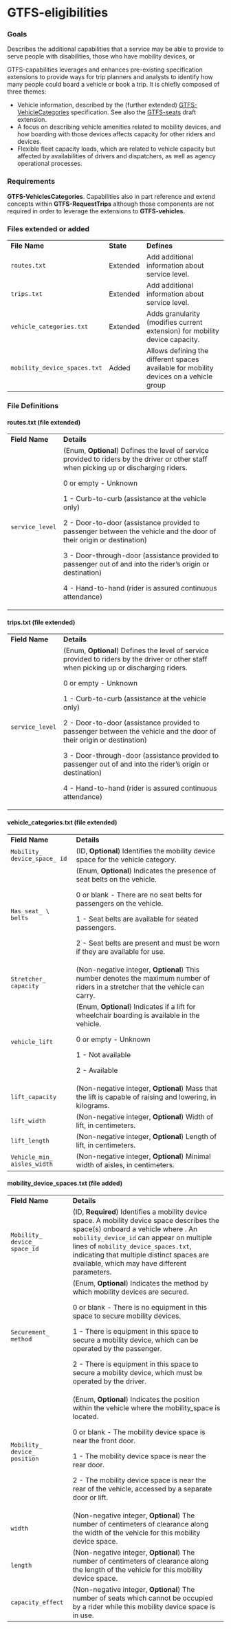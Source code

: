 # GTFS-eligibilities

### Goals

Describes the additional capabilities that a service may be able to provide to serve people with disabilities, those who have mobility devices, or 

GTFS-capabilities leverages and enhances pre-existing specification extensions to provide ways for trip planners and analysts to identify how many people could board a vehicle or book a trip. It is chiefly composed of three themes:



*   Vehicle information, described by the (further extended) [GTFS-VehicleCategories](https://docs.google.com/document/d/156RiBjI6FnWJvO8_XWX11Q9nLdOiBdS_rilA-oamlv8/edit#heading=h.tosuo6e9e0z7) specification. See also the [GTFS-seats](bit.ly/gtfs-seats) draft extension.
*   A focus on describing vehicle amenities related to mobility devices, and how boarding with those devices affects capacity for other riders and devices.
*   Flexible fleet capacity loads, which are related to vehicle capacity but affected by availabilities of drivers and dispatchers, as well as agency operational processes.


### Requirements

**GTFS-VehiclesCategories**. Capabilities also in part reference and extend concepts within **GTFS-RequestTrips** although those components are not required in order to leverage the extensions to **GTFS-vehicles.**


### Files extended or added


<table>
  <tr>
   <td><strong>File Name</strong>
   </td>
   <td><strong>State</strong>
   </td>
   <td><strong>Defines</strong>
   </td>
  </tr>
  <tr>
   <td><code>routes.txt</code>
   </td>
   <td>Extended
   </td>
   <td>Add additional information about service level.
   </td>
  </tr>
  <tr>
   <td><code>trips.txt</code>
   </td>
   <td>Extended
   </td>
   <td>Add additional information about service level.
   </td>
  </tr>
  <tr>
   <td><code>vehicle_categories.txt</code>
   </td>
   <td>Extended
   </td>
   <td>Adds granularity (modifies current extension) for mobility device capacity.
   </td>
  </tr>
  <tr>
   <td><code>mobility_device_spaces.txt</code>
   </td>
   <td>Added
   </td>
   <td>Allows defining the different spaces available for mobility devices on a vehicle group
   </td>
  </tr>
</table>



### 


### File Definitions


#### routes.txt (file extended)


<table>
  <tr>
   <td><strong>Field Name</strong>
   </td>
   <td><strong>Details</strong>
   </td>
  </tr>
  <tr>
   <td><code>service_level</code>
   </td>
   <td>(Enum, <strong>Optional</strong>) Defines the level of service provided to riders by the driver or other staff when picking up or discharging riders.
<p>
0 or empty - Unknown
<p>
1 - Curb-to-curb (assistance at the vehicle only)
<p>
2 - Door-to-door (assistance provided to passenger between the vehicle and the door of their origin or destination)
<p>
3 - Door-through-door (assistance provided to passenger out of and into the rider’s origin or destination)
<p>
4 - Hand-to-hand (rider is assured continuous attendance)
   </td>
  </tr>
</table>



#### trips.txt (file extended)


<table>
  <tr>
   <td><strong>Field Name</strong>
   </td>
   <td><strong>Details</strong>
   </td>
  </tr>
  <tr>
   <td><code>service_level</code>
   </td>
   <td>(Enum, <strong>Optional</strong>) Defines the level of service provided to riders by the driver or other staff when picking up or discharging riders.
<p>
0 or empty - Unknown
<p>
1 - Curb-to-curb (assistance at the vehicle only)
<p>
2 - Door-to-door (assistance provided to passenger between the vehicle and the door of their origin or destination)
<p>
3 - Door-through-door (assistance provided to passenger out of and into the rider’s origin or destination)
<p>
4 - Hand-to-hand (rider is assured continuous attendance)
   </td>
  </tr>
</table>



#### vehicle_categories.txt (file extended)


<table>
  <tr>
   <td><strong>Field Name</strong>
   </td>
   <td><strong>Details</strong>
   </td>
  </tr>
  <tr>
   <td><code>Mobility_ device_space_ id</code>
   </td>
   <td>(ID, <strong>Optional</strong>) Identifies the mobility device space for the vehicle category.
   </td>
  </tr>
  <tr>
   <td><code>Has_seat_ \
belts</code>
   </td>
   <td>(Enum, <strong>Optional</strong>) Indicates the presence of seat belts on the vehicle.
<p>
0 or blank - There are no seat belts for passengers on the vehicle.
<p>
1 - Seat belts are available for seated passengers.
<p>
2 - Seat belts are present and must be worn if they are available for use.
   </td>
  </tr>
  <tr>
   <td><code>Stretcher_ capacity</code>
   </td>
   <td>(Non-negative integer, <strong>Optional</strong>) This number denotes the maximum number of riders in a stretcher that the vehicle can carry.
   </td>
  </tr>
  <tr>
   <td><code>vehicle_lift</code>
   </td>
   <td>(Enum, <strong>Optional</strong>) Indicates if a lift for wheelchair boarding is available in the vehicle.
<p>
0 or empty - Unknown
<p>
1 - Not available
<p>
2 - Available
   </td>
  </tr>
  <tr>
   <td><code>lift_capacity</code>
   </td>
   <td>(Non-negative integer, <strong>Optional</strong>) Mass that the lift is capable of raising and lowering, in kilograms.
   </td>
  </tr>
  <tr>
   <td><code>lift_width</code>
   </td>
   <td>(Non-negative integer, <strong>Optional</strong>) Width of lift, in centimeters.
   </td>
  </tr>
  <tr>
   <td><code>lift_length</code>
   </td>
   <td>(Non-negative integer, <strong>Optional</strong>) Length of lift, in centimeters.
   </td>
  </tr>
  <tr>
   <td><code>Vehicle_min_ aisles_width</code>
   </td>
   <td>(Non-negative integer, <strong>Optional</strong>) Minimal width of aisles, in centimeters.
   </td>
  </tr>
</table>



#### mobility_device_spaces.txt (file added)


<table>
  <tr>
   <td><strong>Field Name</strong>
   </td>
   <td><strong>Details</strong>
   </td>
  </tr>
  <tr>
   <td><code>Mobility_ device_ space_id</code>
   </td>
   <td>(ID, <strong>Required</strong>) Identifies a mobility device space. A mobility device space describes the space(s) onboard a vehicle where . An <code>mobility_device_id</code> can appear on multiple lines of <code>mobility_device_spaces.txt</code>, indicating that multiple distinct spaces are available, which may have different parameters.
   </td>
  </tr>
  <tr>
   <td><code>Securement_ method</code>
   </td>
   <td>(Enum, <strong>Optional</strong>) Indicates the method by which mobility devices are secured.
<p>
0 or blank - There is no equipment in this space to secure mobility devices.
<p>
1 - There is equipment in this space to secure a mobility device, which can be operated by the passenger.
<p>
2 - There is equipment in this space to secure a mobility device, which must be operated by the driver.
   </td>
  </tr>
  <tr>
   <td><code>Mobility_ device_ position</code>
   </td>
   <td>(Enum, <strong>Optional</strong>) Indicates the position within the vehicle where the mobility_space is located.
<p>
0 or blank - The mobility device space is near the front door.
<p>
1 - The mobility device space is near the rear door.
<p>
2 - The mobility device space is near the rear of the vehicle, accessed by a separate door or lift.
   </td>
  </tr>
  <tr>
   <td><code>width</code>
   </td>
   <td>(Non-negative integer, <strong>Optional</strong>) The number of centimeters of clearance along the width of the vehicle for this mobility device space.
   </td>
  </tr>
  <tr>
   <td><code>length</code>
   </td>
   <td>(Non-negative integer, <strong>Optional</strong>) The number of centimeters of clearance along the length of the vehicle for this mobility device space.
   </td>
  </tr>
  <tr>
   <td><code>capacity_effect</code>
   </td>
   <td>(Non-negative integer, <strong>Optional</strong>) The number of seats which cannot be occupied by a rider while this mobility device space is in use.
   </td>
  </tr>
</table>
